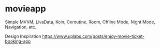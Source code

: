# movieapp
Simple MVVM, LivaData, Koin, Coroutine, Room, Offline Mode, Night Mode, Navigation, etc.

Design Inspiration
https://www.uplabs.com/posts/enjoy-movie-ticket-booking-app